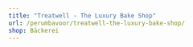 ```yaml
---
title: "Treatwell - The Luxury Bake Shop"
url: /perumbavoor/treatwell-the-luxury-bake-shop/
shop: Bäckerei
---
```

